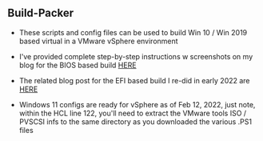 ## Build-Packer

* These scripts and config files can be used to build Win 10 / Win 2019 based virtual in a VMware vSphere environment

* I've provided complete step-by-step instructions w screenshots on my blog for the BIOS based build [HERE](https://getvpro.wordpress.com/2020/07/29/10-min-windows-10-server-2019-build-automation-via-osdbuilder-autounattend-xml-and-packer-io)

* The related blog post for the EFI based build I re-did in early 2022 are [HERE](https://getvpro.wordpress.com/2022/02/10/windows-build-automation-w-packer-powershell-2022-redux/)

* Windows 11 configs are ready for vSphere as of Feb 12, 2022, just note, within the HCL line 122, you'll need to extract the VMware tools ISO / PVSCSI infs to the same directory as you downloaded the various .PS1 files

